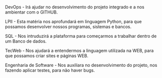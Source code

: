 DevOps - Irá ajudar no desenvolvimento do projeto integrado e a nos ambientar com o GITHUB.  
  
LPII - Esta matéria nos aprofundará em linguagem Python, para que possamos desenvolver nossos programas, sistemas e bancos.  
  
SQL - Nos intruduzirá a plataforma para começarmos a trabalhar dentro de um Banco de dados.  
  
TecWeb - Nos ajudará a entendermos a linguagem utilizada na WEB, para que possamos criar sites e páginas WEB.  
  
Engenharia de Software - Nos auxiliara no desenvolvimento do projeto, nos fazendo aplicar testes, para não haver bugs.

